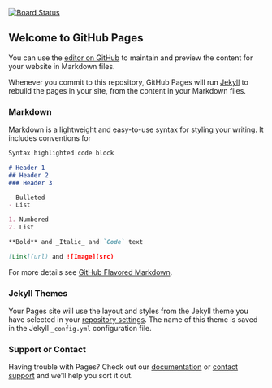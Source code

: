[![Board Status](https://dev.azure.com/davidhesse/2fbcd90c-c0aa-4948-b3dc-ac836ab089de/63c4eaf4-342e-4c83-8b6c-487570da7bda/_apis/work/boardbadge/9599c7e3-1f59-408a-8b8f-6ed7a6189604)](https://dev.azure.com/davidhesse/2fbcd90c-c0aa-4948-b3dc-ac836ab089de/_boards/board/t/63c4eaf4-342e-4c83-8b6c-487570da7bda/Microsoft.RequirementCategory)
## Welcome to GitHub Pages

You can use the [editor on GitHub](https://github.com/DaRealHess/powercli-repo/edit/master/README.md) to maintain and preview the content for your website in Markdown files.

Whenever you commit to this repository, GitHub Pages will run [Jekyll](https://jekyllrb.com/) to rebuild the pages in your site, from the content in your Markdown files.

### Markdown

Markdown is a lightweight and easy-to-use syntax for styling your writing. It includes conventions for

```markdown
Syntax highlighted code block

# Header 1
## Header 2
### Header 3

- Bulleted
- List

1. Numbered
2. List

**Bold** and _Italic_ and `Code` text

[Link](url) and ![Image](src)
```

For more details see [GitHub Flavored Markdown](https://guides.github.com/features/mastering-markdown/).

### Jekyll Themes

Your Pages site will use the layout and styles from the Jekyll theme you have selected in your [repository settings](https://github.com/DaRealHess/powercli-repo/settings). The name of this theme is saved in the Jekyll `_config.yml` configuration file.

### Support or Contact

Having trouble with Pages? Check out our [documentation](https://help.github.com/categories/github-pages-basics/) or [contact support](https://github.com/contact) and we’ll help you sort it out.
